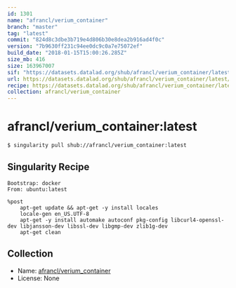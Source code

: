 ```yaml
---
id: 1301
name: "afrancl/verium_container"
branch: "master"
tag: "latest"
commit: "824d8c3dbe3b719e4d806b30e8dea2b916ad4f0c"
version: "7b9630ff231c94ee0dc9c0a7e75072ef"
build_date: "2018-01-15T15:00:26.285Z"
size_mb: 416
size: 163967007
sif: "https://datasets.datalad.org/shub/afrancl/verium_container/latest/2018-01-15-824d8c3d-7b9630ff/7b9630ff231c94ee0dc9c0a7e75072ef.simg"
url: https://datasets.datalad.org/shub/afrancl/verium_container/latest/2018-01-15-824d8c3d-7b9630ff/
recipe: https://datasets.datalad.org/shub/afrancl/verium_container/latest/2018-01-15-824d8c3d-7b9630ff/Singularity
collection: afrancl/verium_container
---
```


# afrancl/verium_container:latest

```bash
$ singularity pull shub://afrancl/verium_container:latest
```

## Singularity Recipe

```singularity
Bootstrap: docker
From: ubuntu:latest

%post
    apt-get update && apt-get -y install locales
    locale-gen en_US.UTF-8
    apt-get -y install automake autoconf pkg-config libcurl4-openssl-dev libjansson-dev libssl-dev libgmp-dev zlib1g-dev
    apt-get clean
```

## Collection

 - Name: [afrancl/verium_container](https://github.com/afrancl/verium_container)
 - License: None

